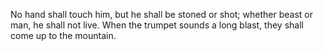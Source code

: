No hand shall touch him, but he shall be stoned or shot; whether beast or man, he shall not live. When the trumpet sounds a long blast, they shall come up to the mountain.
